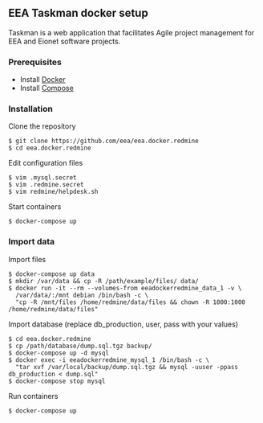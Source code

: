 ## EEA Taskman docker setup
Taskman is a web application that facilitates Agile project management for EEA and Eionet software projects.

### Prerequisites

- Install [Docker](https://docs.docker.com/installation/)
- Install [Compose](https://docs.docker.com/compose/install/)

### Installation

Clone the repository
    
    $ git clone https://github.com/eea/eea.docker.redmine
    $ cd eea.docker.redmine
    
Edit configuration files

    $ vim .mysql.secret
    $ vim .redmine.secret
    $ vim redmine/helpdesk.sh
    
Start containers

    $ docker-compose up

### Import data
Import files
    
    $ docker-compose up data
    $ mkdir /var/data && cp -R /path/example/files/ data/
    $ docker run -it --rm --volumes-from eeadockerredmine_data_1 -v \
      /var/data/:/mnt debian /bin/bash -c \
      "cp -R /mnt/files /home/redmine/data/files && chown -R 1000:1000 /home/redmine/data/files"

Import database (replace db_production, user, pass with your values)
    
    $ cd eea.docker.redmine
    $ cp /path/database/dump.sql.tgz backup/
    $ docker-compose up -d mysql
    $ docker exec -i eeadockerredmine_mysql_1 /bin/bash -c \
      "tar xvf /var/local/backup/dump.sql.tgz && mysql -uuser -ppass db_production < dump.sql"
    $ docker-compose stop mysql
    
Run containers

    $ docker-compose up
